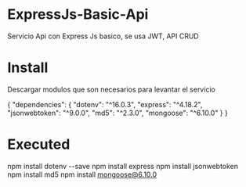 # ExpressJs-Basic-Api
Servicio Api con Express Js basico, se usa JWT, API CRUD


# Install
Descargar modulos que son necesarios para levantar el servicio

{
  "dependencies": {
    "dotenv": "^16.0.3",
    "express": "^4.18.2",
    "jsonwebtoken": "^9.0.0",
    "md5": "^2.3.0",
    "mongoose": "^6.10.0"
  }
}

# Executed
npm install dotenv --save
npm install express
npm install jsonwebtoken
npm install md5
npm install mongoose@6.10.0



